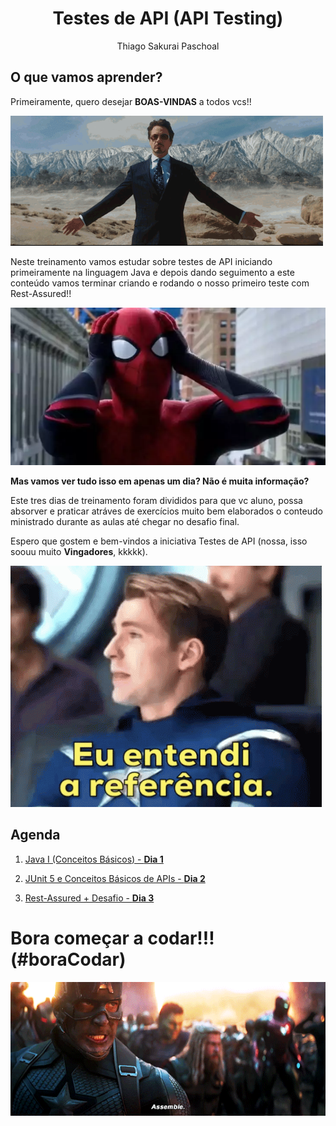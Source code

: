 <h1 align="center">Testes de API (API Testing)</h1>
<p align="center">Thiago Sakurai Paschoal</p>

## **O que vamos aprender?**

Primeiramente, quero desejar **BOAS-VINDAS** a todos vcs!! 

![gif](gifs/stark.gif)

Neste treinamento vamos estudar sobre testes de API iniciando primeiramente na linguagem Java e depois dando seguimento a este conteúdo vamos terminar criando e rodando o nosso primeiro teste com Rest-Assured!!

![gif](images/spider-man-espanto.webp)

**Mas vamos ver tudo isso em apenas um dia? Não é muita informação?**

Este tres dias de treinamento foram divididos para que vc aluno, possa absorver e praticar atráves de exercícios muito bem elaborados o conteudo ministrado durante as aulas até chegar no desafio final.

Espero que gostem e bem-vindos a iniciativa Testes de API (nossa, isso soouu muito **Vingadores**, kkkkk).

![gif](gifs/captain-america.gif)
## **Agenda**

1. [Java I (Conceitos Básicos) - **Dia 1**](dia1/README.md)

2. [JUnit 5 e Conceitos Básicos de APIs - **Dia 2**](dia2/README.md)

3. [Rest-Assured + Desafio - **Dia 3**](dia3/README.md)

# **Bora começar a codar!!!** (#boraCodar)

![gif](gifs/assemble.gif)